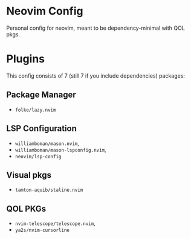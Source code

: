 # Neovim Config

Personal config for neovim, meant to be dependency-minimal with QOL pkgs.

# Plugins

This config consists of 7 (still 7 if you include dependencies) packages:

## Package Manager

- `folke/lazy.nvim`

## LSP Configuration

- `williamboman/mason.nvim`,
- `williamboman/mason-lspconfig.nvim`,
- `neovim/lsp-config`

## Visual pkgs 

- `tamton-aquib/staline.nvim`

## QOL PKGs
- `nvim-telescope/telescope.nvim`,
- `ya2s/nvim-cursorline`
